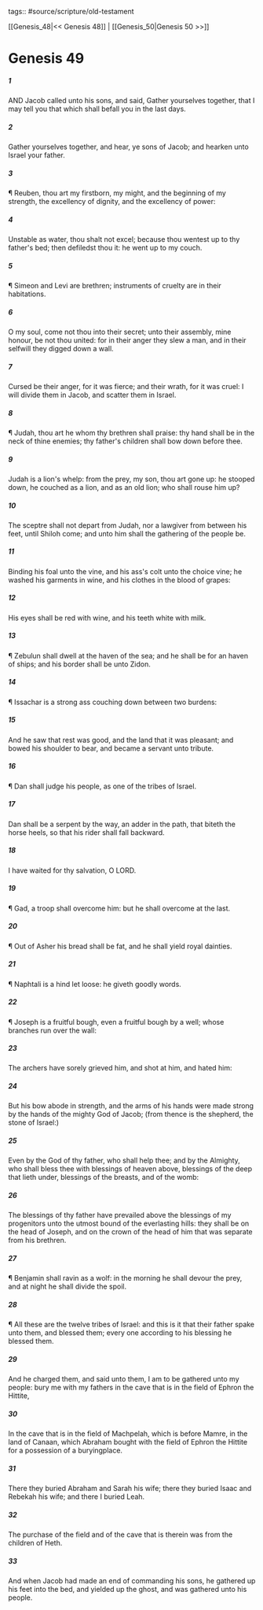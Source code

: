 tags:: #source/scripture/old-testament

[[Genesis_48|<< Genesis 48]] | [[Genesis_50|Genesis 50 >>]]

# Genesis 49

##### 1

AND Jacob called unto his sons, and said, Gather yourselves together, that I may tell you that which shall befall you in the last days.

##### 2

Gather yourselves together, and hear, ye sons of Jacob; and hearken unto Israel your father.

##### 3

¶ Reuben, thou art my firstborn, my might, and the beginning of my strength, the excellency of dignity, and the excellency of power:

##### 4

Unstable as water, thou shalt not excel; because thou wentest up to thy father's bed; then defiledst thou it: he went up to my couch.

##### 5

¶ Simeon and Levi are brethren; instruments of cruelty are in their habitations.

##### 6

O my soul, come not thou into their secret; unto their assembly, mine honour, be not thou united: for in their anger they slew a man, and in their selfwill they digged down a wall.

##### 7

Cursed be their anger, for it was fierce; and their wrath, for it was cruel: I will divide them in Jacob, and scatter them in Israel.

##### 8

¶ Judah, thou art he whom thy brethren shall praise: thy hand shall be in the neck of thine enemies; thy father's children shall bow down before thee.

##### 9

Judah is a lion's whelp: from the prey, my son, thou art gone up: he stooped down, he couched as a lion, and as an old lion; who shall rouse him up?

##### 10

The sceptre shall not depart from Judah, nor a lawgiver from between his feet, until Shiloh come; and unto him shall the gathering of the people be.

##### 11

Binding his foal unto the vine, and his ass's colt unto the choice vine; he washed his garments in wine, and his clothes in the blood of grapes:

##### 12

His eyes shall be red with wine, and his teeth white with milk.

##### 13

¶ Zebulun shall dwell at the haven of the sea; and he shall be for an haven of ships; and his border shall be unto Zidon.

##### 14

¶ Issachar is a strong ass couching down between two burdens:

##### 15

And he saw that rest was good, and the land that it was pleasant; and bowed his shoulder to bear, and became a servant unto tribute.

##### 16

¶ Dan shall judge his people, as one of the tribes of Israel.

##### 17

Dan shall be a serpent by the way, an adder in the path, that biteth the horse heels, so that his rider shall fall backward.

##### 18

I have waited for thy salvation, O LORD.

##### 19

¶ Gad, a troop shall overcome him: but he shall overcome at the last.

##### 20

¶ Out of Asher his bread shall be fat, and he shall yield royal dainties.

##### 21

¶ Naphtali is a hind let loose: he giveth goodly words.

##### 22

¶ Joseph is a fruitful bough, even a fruitful bough by a well; whose branches run over the wall:

##### 23

The archers have sorely grieved him, and shot at him, and hated him:

##### 24

But his bow abode in strength, and the arms of his hands were made strong by the hands of the mighty God of Jacob; (from thence is the shepherd, the stone of Israel:)

##### 25

Even by the God of thy father, who shall help thee; and by the Almighty, who shall bless thee with blessings of heaven above, blessings of the deep that lieth under, blessings of the breasts, and of the womb:

##### 26

The blessings of thy father have prevailed above the blessings of my progenitors unto the utmost bound of the everlasting hills: they shall be on the head of Joseph, and on the crown of the head of him that was separate from his brethren.

##### 27

¶ Benjamin shall ravin as a wolf: in the morning he shall devour the prey, and at night he shall divide the spoil.

##### 28

¶ All these are the twelve tribes of Israel: and this is it that their father spake unto them, and blessed them; every one according to his blessing he blessed them.

##### 29

And he charged them, and said unto them, I am to be gathered unto my people: bury me with my fathers in the cave that is in the field of Ephron the Hittite,

##### 30

In the cave that is in the field of Machpelah, which is before Mamre, in the land of Canaan, which Abraham bought with the field of Ephron the Hittite for a possession of a buryingplace.

##### 31

There they buried Abraham and Sarah his wife; there they buried Isaac and Rebekah his wife; and there I buried Leah.

##### 32

The purchase of the field and of the cave that is therein was from the children of Heth.

##### 33

And when Jacob had made an end of commanding his sons, he gathered up his feet into the bed, and yielded up the ghost, and was gathered unto his people.
